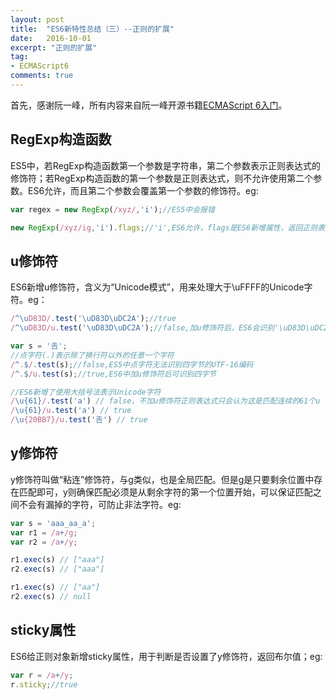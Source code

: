 ```yaml
---
layout: post
title:  "ES6新特性总结（三）--正则的扩展"
date:   2016-10-01
excerpt: "正则的扩展"
tag:
- ECMAScript6
comments: true
---
```


首先，感谢阮一峰，所有内容来自阮一峰开源书籍[ECMAScript 6入门](http://es6.ruanyifeng.com/#README)。

## RegExp构造函数

ES5中，若RegExp构造函数第一个参数是字符串，第二个参数表示正则表达式的修饰符；若RegExp构造函数的第一个参数是正则表达式，则不允许使用第二个参数。ES6允许，而且第二个参数会覆盖第一个参数的修饰符。eg:

```js
var regex = new RegExp(/xyz/,'i');//ES5中会报错

new RegExp(/xyz/ig,'i').flags;//'i',ES6允许，flags是ES6新增属性，返回正则表达式的修饰符
```

## u修饰符

ES6新增u修饰符，含义为“Unicode模式”，用来处理大于\uFFFF的Unicode字符。eg：

```js
/^\uD83D/.test('\uD83D\uDC2A');//true
/^\uD83D/u.test('\uD83D\uDC2A');//false,加u修饰符后，ES6会识别'\uD83D\uDC2A'为一个字符

var s = '𠮷';
//点字符(.)表示除了换行符以外的任意一个字符
/^.$/.test(s);//false,ES5中点字符无法识别四字节的UTF-16编码
/^.$/u.test(s);//true,ES6中加u修饰符后可识别四字节

//ES6新增了使用大括号法表示Unicode字符
/\u{61}/.test('a') // false，不加u修饰符正则表达式只会认为这是匹配连续的61个u
/\u{61}/u.test('a') // true
/\u{20BB7}/u.test('𠮷') // true
```

## y修饰符

y修饰符叫做“粘连”修饰符，与g类似，也是全局匹配。但是g是只要剩余位置中存在匹配即可，y则确保匹配必须是从剩余字符的第一个位置开始，可以保证匹配之间不会有漏掉的字符，可防止非法字符。eg:

```js
var s = 'aaa_aa_a';
var r1 = /a+/g;
var r2 = /a+/y;

r1.exec(s) // ["aaa"]
r2.exec(s) // ["aaa"]

r1.exec(s) // ["aa"]
r2.exec(s) // null
```

## sticky属性

ES6给正则对象新增sticky属性，用于判断是否设置了y修饰符，返回布尔值；eg:

```js
var r = /a+/y;
r.sticky;//true
```

